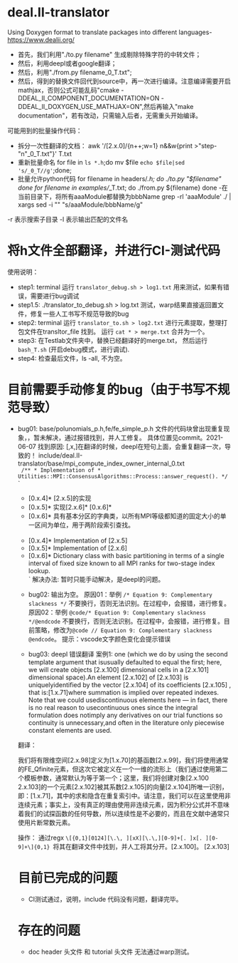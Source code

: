 # deal.II-translator
Using Doxygen format to translate packages into different languages-https://www.dealii.org/

- 首先，我们利用"./to.py filename" 生成剔除特殊字符的中转文件；
- 然后，利用deepl或者google翻译；
- 然后，利用"./from.py filename_0_T.txt";
- 然后，得到的替换文件回代到source中，再一次进行编译。注意编译需要开启mathjax，否则公式可能乱码"cmake -DDEAL_II_COMPONENT_DOCUMENTATION=ON -DDEAL_II_DOXYGEN_USE_MATHJAX=ON",然后再输入"make documentation"，若有改动，只需输入后者，无需重头开始编译。

可能用到的批量操作代码：
- 拆分一次性翻译的文档：
awk '/\[2.x.0\]/{n++;w=1} n&&w{print >"step-"n"_0_T.txt"}' T.txt
- 重新批量命名
for file in `ls *.h`;do mv $file `echo $file|sed 's/_0_T//g'`;done;
- 批量允许python代码
for filename in headers/*.h; do
        ./to.py "$filename" 
done
for filename in examples/*_T.txt; do
        ./from.py ${filename} 
done
-在当前目录下，将所有aaaModule都替换为bbbName
grep -rl 'aaaModule' ./  | xargs sed -i "" "s/aaaModule/bbbName/g"

-r 表示搜索子目录
-l 表示输出匹配的文件名


# 将h文件全部翻译，并进行CI-测试代码 
使用说明：
- step1: terminal 运行 `translator_debug.sh > log1.txt` 用来测试，如果有错误，需要进行bug调试
- step1.5: ./translator_to_debug.sh > log.txt 测试，warp结果直接返回置文件，修复一些人工书写不规范导致的bug
- step2: terminal 运行 `translator_to.sh > log2.txt` 进行元素提取，整理打包文件在transltor_file 找到。 运行 `cat * > merge.txt` 合并为一个。
- step3: 在Testlab文件夹中，替换已经翻译好的merge.txt， 然后运行  `bash_T.sh` (开启debug模式，进行调试).
- step4: 检查最后文件，ls -all, 不为空。

# 目前需要手动修复的bug（由于书写不规范导致）
- bug01: base/polunomials_p.h,fe/fe_simple_p.h 文件的代码块曾出现重复现象，，暂未解决，通过报错找到，并人工修复。 具体位置见commit。2021-06-07 
  找到原因: [,x,]在翻译的时候，deepl在短句上面，会重复翻译一次，导致的！
include/deal.II-translator/base/mpi_compute_index_owner_internal_0.txt     
  ` 
        /**
        * Implementation of
        * Utilities::MPI::ConsensusAlgorithms::Process::answer_request().
        */  
  `
  `
  * [0.x.4]*
           [2.x.5]的实现           
  * [0.x.5]*
           实现[2.x.6]* [0.x.6]*           
  * [0.x.6]*
         具有基本分区的字典类，以所有MPI等级都知道的固定大小的单一区间为单位，用于两阶段索引查找。       
  `
  `
  * [0.x.4]*
           Implementation of            [2.x.5]           
  * [0.x.5]*
           Implementation of            [2.x.6]           
  * [0.x.6]*
         Dictionary class with basic partitioning in terms of a single         interval of fixed size known to all MPI ranks for two-stage index         lookup.       
  `
  解决办法: 暂时只能手动解决，是deepl的问题。

  - bug02: 输出为空。
  原因01：举例  `/* Equation 9: Complementary slackness */`  不要换行，否则无法识别。在过程中，会报错，进行修复。
  原因02：举例  `@code/* Equation 9: Complementary slackness */@endcode`  不要换行，否则无法识别。在过程中，会报错，进行修复。目前策略，修改为`@code // Equation 9: Complementary slackness  @endcode`。 提示：vscode文字颜色变化会提示错误

  - bug03: deepl 错误翻译
  案例1: 
  one (which we do by using the second template argument that isusually defaulted to equal the first; here, we will create objects [2.x.100] dimensional cells in a  [2.x.101]  dimensional space).An element  [2.x.102]  of  [2.x.103]  is uniquelyidentified by the vector  [2.x.104]  of its coefficients [2.x.105] , that is:[1.x.71]where summation  is implied over repeated indexes. Note that we could usediscontinuous elements here &mdash; in fact, there is no real reason to usecontinuous ones since the integral formulation does notimply any derivatives on our trial functions so continuity is unnecessary,and often in the literature only piecewise constant elements are used.

  翻译：

  我们将有限维空间[2.x.98]定义为[1.x.70]的基函数[2.x.99]，我们将使用通常的FE_Qfinite元素，但这次它被定义在一个一维的流形上（我们通过使用第二个模板参数，通常默认为等于第一个；这里，我们将创建对象[2.x.100 2.x.103]的一个元素[2.x.102]被其系数[2.x.105]的向量[2.x.104]所唯一识别，即：[1.x.71]，其中的求和隐含在重复索引中。请注意，我们可以在这里使用非连续元素；事实上，没有真正的理由使用非连续元素，因为积分公式并不意味着我们的试探函数的任何导数，所以连续性是不必要的，而且在文献中通常只使用片断常数元素。

  操作： 通过regx `\[{0,1}[0124][\.\, ][xX][\.\,][0-9]+[. ]x[. ][0-9]+\]{0,1} `将其在翻译文件中找到，并人工将其分开。[2.x.100]。 [2.x.103]






  # 目前已完成的问题
  - CI测试通过，说明，include 代码没有问题，翻译完毕。
  
  
  # 存在的问题
  - doc header 头文件 和 tutorial 头文件 无法通过warp测试。
